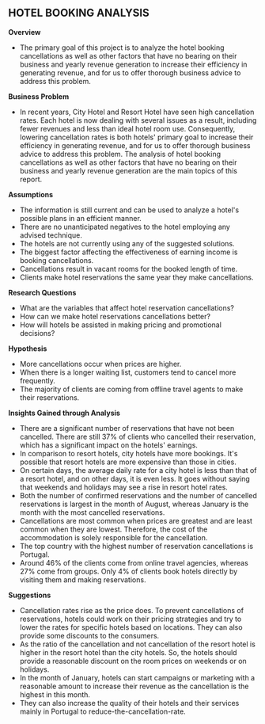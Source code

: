 ## HOTEL BOOKING ANALYSIS

**Overview**<br>
- The primary goal of this project is to analyze the hotel booking cancellations as well as other factors that have no bearing on their business and yearly revenue generation
to increase their efficiency in generating revenue, and for us to offer thorough business advice to address this problem.<br>

**Business Problem**<br>
- In recent years, City Hotel and Resort Hotel have seen high cancellation rates. Each hotel is now dealing with several issues as a result, including fewer revenues and less
  than ideal hotel room use. Consequently, lowering cancellation rates is both hotels' primary goal to increase their efficiency in generating revenue, and for us to offer thorough
  business advice to address this problem. The analysis of hotel booking cancellations as well as other factors that have no bearing on their business and yearly revenue generation
  are the main topics of this report.<br>

**Assumptions**<br>
- The information is still current and can be used to analyze a hotel's possible plans in an efficient manner.<br>
- There are no unanticipated negatives to the hotel employing any advised technique.<br>
- The hotels are not currently using any of the suggested solutions.<br>
- The biggest factor affecting the effectiveness of earning income is booking cancellations.<br>
- Cancellations result in vacant rooms for the booked length of time.<br>
- Clients make hotel reservations the same year they make cancellations.<br>

**Research Questions**<br>
- What are the variables that affect hotel reservation cancellations?<br>
- How can we make hotel reservations cancellations better?<br>
- How will hotels be assisted in making pricing and promotional decisions?<br>

**Hypothesis**<br>
- More cancellations occur when prices are higher.<br>
- When there is a longer waiting list, customers tend to cancel more frequently.<br>
- The majority of clients are coming from offline travel agents to make their reservations.<br>

**Insights Gained through Analysis**<br>
- There are a significant number of reservations that have not been cancelled. There are still 37% of clients who cancelled their reservation, which has a significant impact on the hotels' earnings.<br>
- In comparison to resort hotels, city hotels have more bookings. It's possible that resort hotels are more expensive than those in cities.<br>
- On certain days, the average daily rate for a city hotel is less than that of a resort hotel, and on other days, it is even less. It goes without saying that weekends and holidays may see a rise in resort hotel rates.<br>
- Both the number of confirmed reservations and the number of cancelled reservations is largest in the month of August, whereas January is the month with the most cancelled reservations.<br>
- Cancellations are most common when prices are greatest and are least common when they are lowest. Therefore, the cost of the accommodation is solely responsible for the cancellation.<br>
- The top country with the highest number of reservation cancellations is Portugal.<br>
- Around 46% of the clients come from online travel agencies, whereas 27% come from groups. Only 4% of clients book hotels directly by visiting them and making reservations.<br>

**Suggestions**<br>
- Cancellation rates rise as the price does. To prevent cancellations of reservations, hotels could work on their pricing strategies and try to lower the rates for specific hotels based on locations. They can also provide some discounts to the consumers.<br>
- As the ratio of the cancellation and not cancellation of the resort hotel is higher in the resort hotel than the city hotels. So, the hotels should provide a reasonable discount on the room prices on weekends or on holidays.<br>
- In the month of January, hotels can start campaigns or marketing with a reasonable amount to increase their revenue as the cancellation is the highest in this month.<br>
- They can also increase the quality of their hotels and their services mainly in Portugal to reduce-the-cancellation-rate.<br>
  
